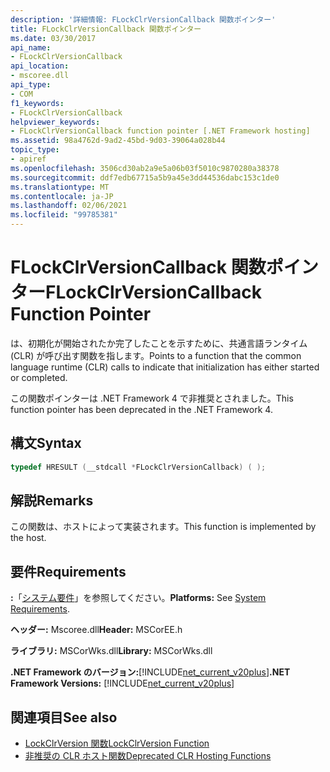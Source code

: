 ```yaml
---
description: '詳細情報: FLockClrVersionCallback 関数ポインター'
title: FLockClrVersionCallback 関数ポインター
ms.date: 03/30/2017
api_name:
- FLockClrVersionCallback
api_location:
- mscoree.dll
api_type:
- COM
f1_keywords:
- FLockClrVersionCallback
helpviewer_keywords:
- FLockClrVersionCallback function pointer [.NET Framework hosting]
ms.assetid: 98a4762d-9ad2-45bd-9d03-39064a028b44
topic_type:
- apiref
ms.openlocfilehash: 3506cd30ab2a9e5a06b03f5010c9870280a38378
ms.sourcegitcommit: ddf7edb67715a5b9a45e3dd44536dabc153c1de0
ms.translationtype: MT
ms.contentlocale: ja-JP
ms.lasthandoff: 02/06/2021
ms.locfileid: "99785381"
---
```

# <a name="flockclrversioncallback-function-pointer"></a><span data-ttu-id="4e70c-103">FLockClrVersionCallback 関数ポインター</span><span class="sxs-lookup"><span data-stu-id="4e70c-103">FLockClrVersionCallback Function Pointer</span></span>

<span data-ttu-id="4e70c-104">は、初期化が開始されたか完了したことを示すために、共通言語ランタイム (CLR) が呼び出す関数を指します。</span><span class="sxs-lookup"><span data-stu-id="4e70c-104">Points to a function that the common language runtime (CLR) calls to indicate that initialization has either started or completed.</span></span>  
  
 <span data-ttu-id="4e70c-105">この関数ポインターは .NET Framework 4 で非推奨とされました。</span><span class="sxs-lookup"><span data-stu-id="4e70c-105">This function pointer has been deprecated in the .NET Framework 4.</span></span>  
  
## <a name="syntax"></a><span data-ttu-id="4e70c-106">構文</span><span class="sxs-lookup"><span data-stu-id="4e70c-106">Syntax</span></span>  
  
```cpp  
typedef HRESULT (__stdcall *FLockClrVersionCallback) ( );  
```  
  
## <a name="remarks"></a><span data-ttu-id="4e70c-107">解説</span><span class="sxs-lookup"><span data-stu-id="4e70c-107">Remarks</span></span>  

 <span data-ttu-id="4e70c-108">この関数は、ホストによって実装されます。</span><span class="sxs-lookup"><span data-stu-id="4e70c-108">This function is implemented by the host.</span></span>  
  
## <a name="requirements"></a><span data-ttu-id="4e70c-109">要件</span><span class="sxs-lookup"><span data-stu-id="4e70c-109">Requirements</span></span>  

 <span data-ttu-id="4e70c-110">**:**「[システム要件](../../get-started/system-requirements.md)」を参照してください。</span><span class="sxs-lookup"><span data-stu-id="4e70c-110">**Platforms:** See [System Requirements](../../get-started/system-requirements.md).</span></span>  
  
 <span data-ttu-id="4e70c-111">**ヘッダー:** Mscoree.dll</span><span class="sxs-lookup"><span data-stu-id="4e70c-111">**Header:** MSCorEE.h</span></span>  
  
 <span data-ttu-id="4e70c-112">**ライブラリ:** MSCorWks.dll</span><span class="sxs-lookup"><span data-stu-id="4e70c-112">**Library:** MSCorWks.dll</span></span>  
  
 <span data-ttu-id="4e70c-113">**.NET Framework のバージョン:**[!INCLUDE[net_current_v20plus](../../../../includes/net-current-v20plus-md.md)]</span><span class="sxs-lookup"><span data-stu-id="4e70c-113">**.NET Framework Versions:** [!INCLUDE[net_current_v20plus](../../../../includes/net-current-v20plus-md.md)]</span></span>  
  
## <a name="see-also"></a><span data-ttu-id="4e70c-114">関連項目</span><span class="sxs-lookup"><span data-stu-id="4e70c-114">See also</span></span>

- [<span data-ttu-id="4e70c-115">LockClrVersion 関数</span><span class="sxs-lookup"><span data-stu-id="4e70c-115">LockClrVersion Function</span></span>](lockclrversion-function.md)
- [<span data-ttu-id="4e70c-116">非推奨の CLR ホスト関数</span><span class="sxs-lookup"><span data-stu-id="4e70c-116">Deprecated CLR Hosting Functions</span></span>](deprecated-clr-hosting-functions.md)
